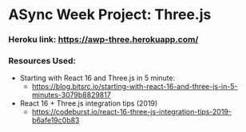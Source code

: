 # ASync Week Project: Three.js

### Heroku link: https://awp-three.herokuapp.com/

### Resources Used:

- Starting with React 16 and Three.js in 5 minute: 
  - https://blog.bitsrc.io/starting-with-react-16-and-three-js-in-5-minutes-3079b8829817
- React 16 + Three.js integration tips (2019)
  - https://codeburst.io/react-16-three-js-integration-tips-2019-b6afe19c0b83

